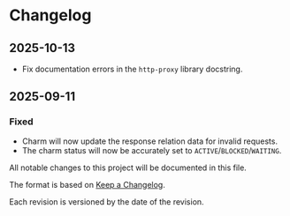 # Changelog


## 2025-10-13

* Fix documentation errors in the `http-proxy` library docstring.

## 2025-09-11

### Fixed

* Charm will now update the response relation data for invalid requests. 
* The charm status will now be accurately set to `ACTIVE`/`BLOCKED`/`WAITING`.

All notable changes to this project will be documented in this file.

The format is based on [Keep a Changelog](https://keepachangelog.com/en/1.1.0/).

Each revision is versioned by the date of the revision.
